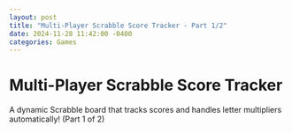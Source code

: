 ```yaml
---
layout: post
title: "Multi-Player Scrabble Score Tracker - Part 1/2"
date: 2024-11-28 11:42:00 -0400
categories: Games
---
```


# Multi-Player Scrabble Score Tracker

A dynamic Scrabble board that tracks scores and handles letter multipliers automatically! (Part 1 of 2)

<div id="scrabble-game-root"></div>

<script src="https://unpkg.com/react@18/umd/react.production.min.js"></script>
<script src="https://unpkg.com/react-dom@18/umd/react-dom.production.min.js"></script>
<script src="https://unpkg.com/@babel/standalone/babel.min.js"></script>

<style>
.game-container {
  display: flex;
  flex-direction: column;
  align-items: center;
  gap: 1rem;
  padding: 1rem;
  font-family: system-ui, -apple-system, sans-serif;
}

.game-board {
  display: grid;
  grid-template-columns: repeat(15, 1fr);
  gap: 1px;
  background-color: #E2E8F0;
  padding: 0.5rem;
  border-radius: 0.5rem;
  box-shadow: 0 4px 6px -1px rgba(0, 0, 0, 0.1);
}

.cell {
  width: 2.5rem;
  height: 2.5rem;
  display: flex;
  align-items: center;
  justify-content: center;
  font-size: 1rem;
  background-color: white;
  cursor: pointer;
  transition: all 0.2s;
  position: relative;
  border: 1px solid #E2E8F0;
}

.cell.TW { background-color: #FED7D7; }
.cell.DW { background-color: #FED7E2; }
.cell.TL { background-color: #BEE3F8; }
.cell.DL { background-color: #B2F5EA; }

.cell:hover:not(:disabled) {
  transform: scale(1.05);
}

.score-board {
  display: flex;
  flex-wrap: wrap;
  gap: 1rem;
  justify-content: center;
  margin: 1rem 0;
}

.score-card {
  padding: 0.75rem 1.5rem;
  border-radius: 0.5rem;
  background-color: white;
  box-shadow: 0 2px 4px rgba(0, 0, 0, 0.1);
  text-align: center;
  min-width: 100px;
}

.setup-container {
  max-width: 24rem;
  margin: 2rem auto;
  padding: 1rem;
}

.player-list {
  margin: 1rem 0;
  display: flex;
  flex-direction: column;
  gap: 0.5rem;
}

.player-item {
  padding: 0.5rem;
  background-color: #f3f4f6;
  border-radius: 0.25rem;
}

.button {
  padding: 0.5rem 1rem;
  border-radius: 0.25rem;
  border: none;
  cursor: pointer;
  font-weight: 500;
  transition: all 0.2s;
  margin: 0 0.25rem;
}

.button.primary {
  background-color: #3b82f6;
  color: white;
}

.button.danger {
  background-color: #ef4444;
  color: white;
}

.button:hover:not(:disabled) {
  transform: scale(1.05);
}

.button:disabled {
  opacity: 0.5;
  cursor: not-allowed;
}

.game-controls {
  display: flex;
  gap: 1rem;
  margin-bottom: 1rem;
}

select {
  padding: 0.5rem;
  border-radius: 0.25rem;
  border: 1px solid #e2e8f0;
}

input {
  padding: 0.5rem;
  border-radius: 0.25rem;
  border: 1px solid #e2e8f0;
}

.message {
  margin: 1rem 0;
  padding: 0.5rem 1rem;
  border-radius: 9999px;
  background-color: white;
  box-shadow: 0 1px 3px 0 rgba(0, 0, 0, 0.1);
  font-weight: bold;
  text-align: center;
}
</style>

<script type="text/babel">
// {% raw %}
const ScrabbleGame = () => {
  const BOARD_SIZE = 15;
  const [board, setBoard] = React.useState(() => {
    const saved = localStorage.getItem('scrabbleBoard');
    return saved ? JSON.parse(saved) : Array(BOARD_SIZE).fill().map(() => 
      Array(BOARD_SIZE).fill({ letter: '', player: '', isNew: false })
    );
  });
  
  const [players, setPlayers] = React.useState(() => {
    const saved = localStorage.getItem('scrabblePlayers');
    return saved ? JSON.parse(saved) : [];
  });
  
  const [scores, setScores] = React.useState(() => {
    const saved = localStorage.getItem('scrabbleScores');
    return saved ? JSON.parse(saved) : {};
  });
  
  const [selectedPlayer, setSelectedPlayer] = React.useState('');
  const [selectedPosition, setSelectedPosition] = React.useState(null);
  const [turnLetters, setTurnLetters] = React.useState([]);
  const [isSettingUp, setIsSettingUp] = React.useState(players.length === 0);
  const [newPlayerName, setNewPlayerName] = React.useState('');
  const [message, setMessage] = React.useState("Start by adding players! 🎮");

  const letterScores = {
    a: 1, b: 3, c: 3, d: 2, e: 1, f: 4, g: 2, h: 4, i: 1, j: 8,
    k: 5, l: 1, m: 3, n: 1, o: 1, p: 3, q: 10, r: 1, s: 1, t: 1,
    u: 1, v: 4, w: 4, x: 8, y: 4, z: 10
  };

  const specialSquares = {
    DL: [[3,0], [11,0], [6,2], [8,2], [0,3], [7,3], [14,3], [2,6], [6,6], [8,6], [12,6], [3,7], [11,7], [2,8], [6,8], [8,8], [12,8], [0,11], [7,11], [14,11], [6,12], [8,12], [3,14], [11,14]],
    TL: [[5,1], [9,1], [1,5], [5,5], [9,5], [13,5], [1,9], [5,9], [9,9], [13,9], [5,13], [9,13]],
    DW: [[1,1], [13,1], [2,2], [12,2], [3,3], [11,3], [4,4], [10,4], [4,10], [10,10], [3,11], [11,11], [2,12], [12,12], [1,13], [13,13]],
    TW: [[0,0], [7,0], [14,0], [0,7], [14,7], [0,14], [7,14], [14,14]]
  };

  React.useEffect(() => {
    localStorage.setItem('scrabbleBoard', JSON.stringify(board));
    localStorage.setItem('scrabblePlayers', JSON.stringify(players));
    localStorage.setItem('scrabbleScores', JSON.stringify(scores));
  }, [board, players, scores]);
<script type="text/babel">
// {% raw %}

  const getSquareType = (row, col) => {
    if (specialSquares.TW.some(([r, c]) => r === row && c === col)) return 'TW';
    if (specialSquares.DW.some(([r, c]) => r === row && c === col)) return 'DW';
    if (specialSquares.TL.some(([r, c]) => r === row && c === col)) return 'TL';
    if (specialSquares.DL.some(([r, c]) => r === row && c === col)) return 'DL';
    return '';
  };

  const getSquareLabel = (type) => {
    switch(type) {
      case 'TW': return 'TW';
      case 'DW': return 'DW';
      case 'TL': return 'TL';
      case 'DL': return 'DL';
      default: return '';
    }
  };

  const handleCellClick = (row, col) => {
    setSelectedPosition({ row, col });
  };

  const handleKeyDown = (e) => {
    if (!selectedPosition) return;
    
    const { row, col } = selectedPosition;
    
    if (e.key === 'Backspace' || e.key === 'Delete') {
      if (board[row][col].isNew) {
        const newBoard = [...board];
        newBoard[row][col] = { letter: '', player: '', isNew: false };
        setBoard(newBoard);
        setTurnLetters(turnLetters.filter(l => !(l.row === row && l.col === col)));
        setMessage(`Letter removed by ${selectedPlayer} 🔄`);
      }
      return;
    }
    
    if (e.key.length === 1 && e.key.match(/[a-z]/i)) {
      const newBoard = [...board];
      newBoard[row][col] = { 
        letter: e.key.toLowerCase(), 
        player: selectedPlayer,
        isNew: true 
      };
      setBoard(newBoard);
      setTurnLetters([...turnLetters, { row, col, letter: e.key.toLowerCase() }]);
      setMessage(`${selectedPlayer} placed ${e.key.toUpperCase()} ✨`);

      if (selectedPosition.col < BOARD_SIZE - 1) {
        setSelectedPosition({ row, col: col + 1 });
      }
    }
  };

  const findWords = () => {
    let words = [];
    let visited = new Set();

    const getVisitedKey = (row, col) => `${row},${col}`;
    
    turnLetters.forEach(({ row, col }) => {
      // Check horizontal word
      let word = { positions: [] };
      let c = col;
      while (c >= 0 && board[row][c].letter) {
        word.positions.unshift({ row, col: c, letter: board[row][c].letter });
        c--;
      }
      c = col + 1;
      while (c < BOARD_SIZE && board[row][c].letter) {
        word.positions.push({ row, col: c, letter: board[row][c].letter });
        c++;
      }
      if (word.positions.length > 1) {
        const key = word.positions.map(p => getVisitedKey(p.row, p.col)).join('|');
        if (!visited.has(key)) {
          words.push(word);
          visited.add(key);
        }
      }

      // Check vertical word
      word = { positions: [] };
      let r = row;
      while (r >= 0 && board[r][col].letter) {
        word.positions.unshift({ row: r, col, letter: board[r][col].letter });
        r--;
      }
      r = row + 1;
      while (r < BOARD_SIZE && board[r][col].letter) {
        word.positions.push({ row: r, col, letter: board[r][col].letter });
        r++;
      }
      if (word.positions.length > 1) {
        const key = word.positions.map(p => getVisitedKey(p.row, p.col)).join('|');
        if (!visited.has(key)) {
          words.push(word);
          visited.add(key);
        }
      }
    });

    return words;
  };

  const calculateScore = () => {
    const usedMultipliers = new Set();
    let totalScore = 0;
    let words = findWords();
    
    words.forEach(word => {
      let wordScore = 0;
      let wordMultiplier = 1;
      
      word.positions.forEach(({ row, col, letter }) => {
        let letterScore = letterScores[letter.toLowerCase()] || 0;
        const squareType = getSquareType(row, col);
        const posKey = `${row},${col}`;
        
        if (board[row][col].isNew && !usedMultipliers.has(posKey)) {
          if (squareType === 'DL') letterScore *= 2;
          if (squareType === 'TL') letterScore *= 3;
          if (squareType === 'DW') wordMultiplier *= 2;
          if (squareType === 'TW') wordMultiplier *= 3;
          usedMultipliers.add(posKey);
        }
        
        wordScore += letterScore;
      });
      
      totalScore += wordScore * wordMultiplier;
    });

    return totalScore;
  };

  const handleAddPlayer = (e) => {
    e.preventDefault();
    if (newPlayerName.trim()) {
      const updatedPlayers = [...players, newPlayerName.trim()];
      setPlayers(updatedPlayers);
      setScores(prev => ({ ...prev, [newPlayerName.trim()]: 0 }));
      setNewPlayerName('');
      if (!selectedPlayer) setSelectedPlayer(newPlayerName.trim());
      setMessage(`${newPlayerName.trim()} joined the game! 🎉`);
    }
  };

  const startGame = () => {
    if (players.length >= 2) {
      setIsSettingUp(false);
      setMessage("Game started! Click any square and type to place letters 🎲");
    }
  };

  const submitTurn = () => {
    const score = calculateScore();
    setScores(prev => ({
      ...prev,
      [selectedPlayer]: prev[selectedPlayer] + score
    }));

    const newBoard = board.map(row =>
      row.map(cell => ({ ...cell, isNew: false }))
    );
    setBoard(newBoard);
    setTurnLetters([]);
    setMessage(`${selectedPlayer} scored ${score} points! 🎯`);
  };

  const resetGame = () => {
    if (window.confirm('Start a new game? This will clear the current board.')) {
      setBoard(Array(BOARD_SIZE).fill().map(() => 
        Array(BOARD_SIZE).fill({ letter: '', player: '', isNew: false })
      ));
      setPlayers([]);
      setScores({});
      setSelectedPlayer('');
      setTurnLetters([]);
      setIsSettingUp(true);
      setMessage("Starting fresh! Add players to begin 🎮");
      localStorage.removeItem('scrabbleBoard');
      localStorage.removeItem('scrabblePlayers');
      localStorage.removeItem('scrabbleScores');
    }
  };

  if (isSettingUp) {
    return (
      <div className="setup-container">
        <h2 className="text-xl font-bold mb-4">New Scrabble Game</h2>
        <form onSubmit={handleAddPlayer} className="space-y-4">
          <div className="flex gap-2">
            <input
              type="text"
              value={newPlayerName}
              onChange={(e) => setNewPlayerName(e.target.value)}
              placeholder="Player name"
              className="flex-1 p-2 border rounded"
            />
            <button
              type="submit"
              disabled={!newPlayerName}
              className="button primary"
            >
              Add Player
            </button>
          </div>

          <div className="player-list">
            {players.map((player, i) => (
              <div key={i} className="player-item">{player}</div>
            ))}
          </div>

          <button
            type="button"
            onClick={startGame}
            disabled={players.length < 2}
            className="button primary w-full"
          >
            Start Game ({players.length < 2 ? `Need ${2 - players.length} more` : 'Ready!'})
          </button>
        </form>
      </div>
    );
  }

  return (
    <div className="game-container">
      <div className="game-controls">
        <select
          value={selectedPlayer}
          onChange={(e) => setSelectedPlayer(e.target.value)}
          className="p-2 border rounded"
        >
          {players.map((player, i) => (
            <option key={i} value={player}>{player}</option>
          ))}
        </select>
        <button
          onClick={submitTurn}
          disabled={turnLetters.length === 0}
          className="button primary"
        >
          Submit Turn
        </button>
        <button
          onClick={resetGame}
          className="button danger"
        >
          New Game
        </button>
      </div>

      <div className="message">{message}</div>

      <div className="score-board">
        {players.map((player, i) => (
          <div key={i} className="score-card">
            <div className="font-bold">{player}</div>
            <div className="text-2xl">{scores[player]}</div>
          </div>
        ))}
      </div>

      <div className="game-board" tabIndex={0} onKeyDown={handleKeyDown}>
        {board.map((row, rowIndex) => (
          row.map((cell, colIndex) => {
            const squareType = getSquareType(rowIndex, colIndex);
            const isSelected = selectedPosition?.row === rowIndex && selectedPosition?.col === colIndex;
            return (
              <div
                key={`${rowIndex}-${colIndex}`}
                className={`
                  cell ${squareType}
                  ${isSelected ? 'ring-2 ring-blue-500' : ''}
                  ${cell.isNew ? 'font-bold' : ''}
                `}
                onClick={() => handleCellClick(rowIndex, colIndex)}
              >
                {cell.letter ? (
                  <span className="text-lg">{cell.letter.toUpperCase()}</span>
                ) : (
                  <span className="text-xs text-gray-500">{getSquareLabel(squareType)}</span>
                )}
              </div>
            );
          })
        ))}
      </div>
    </div>
  );
};

ReactDOM.render(
  <ScrabbleGame />,
  document.getElementById('scrabble-game-root')
);
// {% endraw %}
</script>

